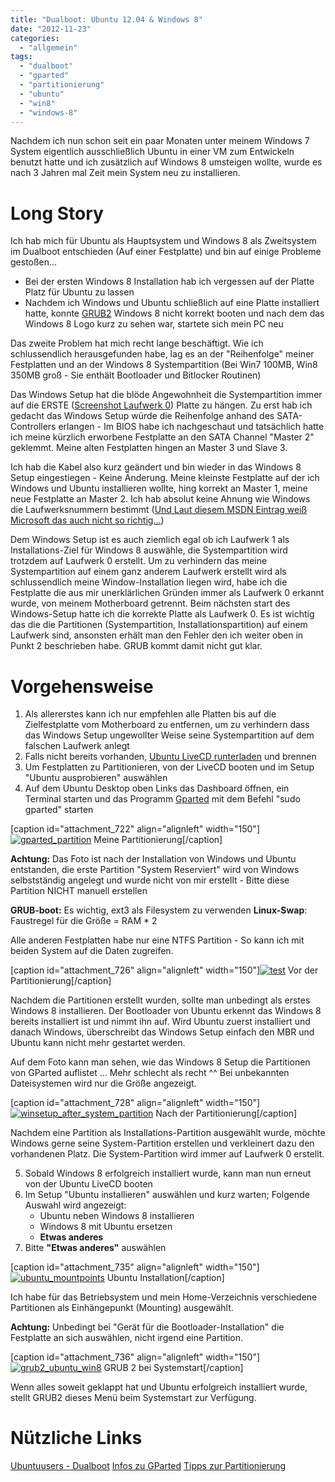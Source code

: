 ```yaml
---
title: "Dualboot: Ubuntu 12.04 & Windows 8"
date: "2012-11-23"
categories: 
  - "allgemein"
tags: 
  - "dualboot"
  - "gparted"
  - "partitionierung"
  - "ubuntu"
  - "win8"
  - "windows-8"
---
```


Nachdem ich nun schon seit ein paar Monaten unter meinem Windows 7 System eigentlich ausschließlich Ubuntu in einer VM zum Entwickeln benutzt hatte und ich zusätzlich auf Windows 8 umsteigen wollte, wurde es nach 3 Jahren mal Zeit mein System neu zu installieren.

<!--more-->

# Long Story

Ich hab mich für Ubuntu als Hauptsystem und Windows 8 als Zweitsystem im Dualboot entschieden (Auf einer Festplatte) und bin auf einige Probleme gestoßen...

- Bei der ersten Windows 8 Installation hab ich vergessen auf der Platte Platz für Ubuntu zu lassen
- Nachdem ich Windows und Ubuntu schließlich auf eine Platte installiert hatte, konnte [GRUB2](http://wiki.ubuntuusers.de/GRUB_2 "Grub2 Ubuntuwiki") Windows 8 nicht korrekt booten und nach dem das Windows 8 Logo kurz zu sehen war, startete sich mein PC neu

Das zweite Problem hat mich recht lange beschäftigt. Wie ich schlussendlich herausgefunden habe, lag es an der "Reihenfolge" meiner Festplatten und an der Windows 8 Systempartition (Bei Win7 100MB, Win8 350MB groß - Sie enthält Bootloader und Bitlocker Routinen)

Das Windows Setup hat die blöde Angewohnheit die Systempartition immer auf die ERSTE ([Screenshot Laufwerk 0](http://blog.grrbrr.de/wp-content/uploads/2012/11/winsetup_before_system_partition.jpg)) Platte zu hängen. Zu erst hab ich gedacht das Windows Setup würde die Reihenfolge anhand des SATA-Controllers erlangen - Im BIOS habe ich nachgeschaut und tatsächlich hatte ich meine kürzlich erworbene Festplatte an den SATA Channel "Master 2" geklemmt. Meine alten Festplatten hingen an Master 3 und Slave 3.

Ich hab die Kabel also kurz geändert und bin wieder in das Windows 8 Setup eingestiegen - Keine Änderung. Meine kleinste Festplatte auf der ich Windows und Ubuntu installieren wollte, hing korrekt an Master 1, meine neue Festplatte an Master 2. Ich hab absolut keine Ahnung wie Windows die Laufwerksnummern bestimmt ([Und Laut diesem MSDN Eintrag weiß Microsoft das auch nicht so richtig...](http://support.microsoft.com/kb/937251/en-us))

Dem Windows Setup ist es auch ziemlich egal ob ich Laufwerk 1 als Installations-Ziel für Windows 8 auswähle, die Systempartition wird trotzdem auf Laufwerk 0 erstellt. Um zu verhindern das meine Systempartition auf einem ganz anderem Laufwerk erstellt wird als schlussendlich meine Window-Installation liegen wird, habe ich die Festplatte die aus mir unerklärlichen Gründen immer als Laufwerk 0 erkannt wurde, von meinem Motherboard getrennt. Beim nächsten start des Windows-Setup hatte ich die korrekte Platte als Laufwerk 0. Es ist wichtig das die die Partitionen (Systempartition, Installationspartition) auf einem Laufwerk sind, ansonsten erhält man den Fehler den ich weiter oben in Punkt 2 beschrieben habe. GRUB kommt damit nicht gut klar.

# Vorgehensweise

1. Als allererstes kann ich nur empfehlen alle Platten bis auf die Zielfestplatte vom Motherboard zu entfernen, um zu verhindern dass das Windows Setup ungewollter Weise seine Systempartition auf dem falschen Laufwerk anlegt
2. Falls nicht bereits vorhanden, [Ubuntu LiveCD runterladen](http://www.ubuntu.com/download/desktop) und brennen
3. Um Festplatten zu Partitionieren, von der LiveCD booten und im Setup "Ubuntu ausprobieren" auswählen
4. Auf dem Ubuntu Desktop oben Links das Dashboard öffnen, ein Terminal starten und das Programm [Gparted](http://wiki.ubuntuusers.de/GParted) mit dem Befehl "sudo gparted" starten

\[caption id="attachment\_722" align="alignleft" width="150"\][![](/blog/images/gparted_partition-150x150.jpg "gparted_partition")](http://blog.grrbrr.de/wp-content/uploads/2012/11/gparted_partition.jpg) Meine Partitionierung\[/caption\]

**Achtung:** Das Foto ist nach der Installation von Windows und Ubuntu entstanden, die erste Partition "System Reserviert" wird von Windows selbstständig angelegt und wurde nicht von mir erstellt - Bitte diese Partition NICHT manuell erstellen

**GRUB-boot:** Es wichtig, ext3 als Filesystem zu verwenden **Linux-Swap**: Faustregel für die Größe = RAM \* 2

Alle anderen Festplatten habe nur eine NTFS Partition - So kann ich mit beiden System auf die Daten zugreifen.

\[caption id="attachment\_726" align="alignleft" width="150"\][![test](/blog/images/winsetup_before_system_partition-150x150.jpg "winsetup_before_system_partition")](http://blog.grrbrr.de/wp-content/uploads/2012/11/winsetup_before_system_partition.jpg) Vor der Partitionierung\[/caption\]

Nachdem die Partitionen erstellt wurden, sollte man unbedingt als erstes Windows 8 installieren. Der Bootloader von Ubuntu erkennt das Windows 8 bereits installiert ist und nimmt ihn auf. Wird Ubuntu zuerst installiert und danach Windows, überschreibt das Windows Setup einfach den MBR und Ubuntu kann nicht mehr gestartet werden.

Auf dem Foto kann man sehen, wie das Windows 8 Setup die Partitionen von GParted auflistet ... Mehr schlecht als recht ^^ Bei unbekannten Dateisystemen wird nur die Größe angezeigt.

\[caption id="attachment\_728" align="alignleft" width="150"\][![](/blog/images/winsetup_after_system_partition-150x150.jpg "winsetup_after_system_partition")](http://blog.grrbrr.de/wp-content/uploads/2012/11/winsetup_after_system_partition.jpg) Nach der Partitionierung\[/caption\]

Nachdem eine Partition als Installations-Partition ausgewählt wurde, möchte Windows gerne seine System-Partition erstellen und verkleinert dazu den vorhandenen Platz. Die System-Partition wird immer auf Laufwerk 0 erstellt.

5. Sobald Windows 8 erfolgreich installiert wurde, kann man nun erneut von der Ubuntu LiveCD booten
6. Im Setup "Ubuntu installieren" auswählen und kurz warten; Folgende Auswahl wird angezeigt:
    - Ubuntu neben Windows 8 installieren
    - Windows 8 mit Ubuntu ersetzen
    - **Etwas anderes**
7. Bitte **"Etwas anderes"** auswählen

\[caption id="attachment\_735" align="alignleft" width="150"\][![](/blog/images/ubuntu_mountpoints-150x150.jpg "ubuntu_mountpoints")](http://blog.grrbrr.de/wp-content/uploads/2012/11/ubuntu_mountpoints.jpg) Ubuntu Installation\[/caption\]

Ich habe für das Betriebsystem und mein Home-Verzeichnis verschiedene Partitionen als Einhängepunkt (Mounting) ausgewählt.

**Achtung:** Unbedingt bei "Gerät für die Bootloader-Installation" die Festplatte an sich auswählen, nicht irgend eine Partition.

\[caption id="attachment\_736" align="alignleft" width="150"\][![](/blog/images/grub2_ubuntu_win8-150x150.jpg "grub2_ubuntu_win8")](http://blog.grrbrr.de/wp-content/uploads/2012/11/grub2_ubuntu_win8.jpg) GRUB 2 bei Systemstart\[/caption\]

Wenn alles soweit geklappt hat und Ubuntu erfolgreich installiert wurde, stellt GRUB2 dieses Menü beim Systemstart zur Verfügung.

# Nützliche Links

[Ubuntuusers - Dualboot](http://wiki.ubuntuusers.de/Dualboot) [Infos zu GParted](http://wiki.ubuntuusers.de/GParted) [Tipps zur Partitionierung](https://help.ubuntu.com/community/PartitioningSchemes)
